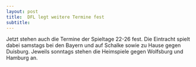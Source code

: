 ```yaml
---
layout: post
title:  DFL legt weitere Termine fest
subtitle:  
---
```


Jetzt stehen auch die Termine der Spieltage 22-26 fest. Die Eintracht spielt dabei samstags bei den Bayern und auf Schalke sowie zu Hause gegen Duisburg. Jeweils sonntags stehen die Heimspiele gegen Wolfsburg und Hamburg an.


